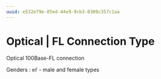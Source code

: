 ```yaml
---
uuid: e532e79e-85ed-44e9-9cb3-8309c357c1aa
---
```

# Optical | FL Connection Type

Optical 100Base-FL connection

Genders
: `mf` - male and female types
